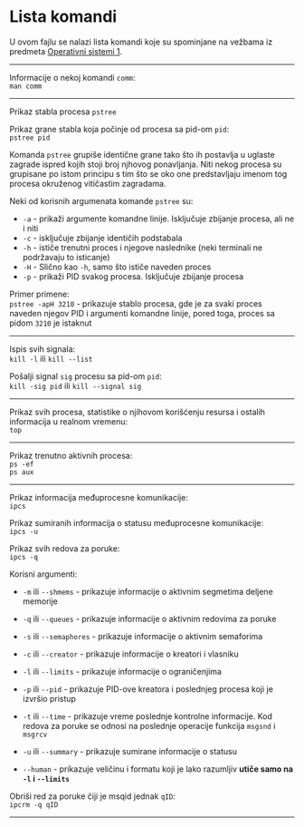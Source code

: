 # Lista komandi
U ovom fajlu se nalazi lista komandi koje su spominjane na vežbama iz predmeta [Operativni sistemi 1](https://github.com/Produktivna-grupa/PMFKG/blob/master/II%20godina/Zimski%20semestar/OS1/Vodi%C4%8D_predmet.md#vodi%C4%8D).
***
Informacije o nekoj komandi `comm`:  
`man comm`
***
Prikaz stabla procesa
`pstree`

Prikaz grane stabla koja počinje od procesa sa pid-om `pid`:  
`pstree pid`

Komanda `pstree` grupiše identične grane tako što ih postavlja u uglaste zagrade ispred kojih stoji broj njhovog ponavljanja. Niti nekog procesa su grupisane po istom principu s tim što se oko one predstavljaju imenom tog procesa okruženog vitičastim zagradama.

Neki od korisnih argumenata komande `pstree` su:  
* `-a` - prikaži argumente komandne linije. Isključuje zbijanje procesa, ali ne i niti
* `-c` - isključuje zbijanje identičih podstabala
* `-h` - ističe trenutni proces i njegove naslednike (neki terminali ne podržavaju to isticanje)
* `-H` - Slično kao `-h`, samo što ističe naveden proces
* `-p` - prikaži PID svakog procesa. Isključuje zbijanje procesa

Primer primene:  
`pstree -apH 3210` - prikazuje stablo procesa, gde je za svaki proces naveden njegov PID i argumenti komandne linije, pored toga, proces sa pidom `3210` je istaknut
***
Ispis svih signala:  
`kill -l` ili `kill --list`

Pošalji signal `sig` procesu sa pid-om `pid`:  
`kill -sig pid` ili `kill --signal sig`
***
Prikaz svih procesa, statistike o njihovom korišćenju resursa i ostalih informacija u realnom vremenu:  
`top`
***
Prikaz trenutno aktivnih procesa:  
`ps -ef`  
`ps aux`
***
Prikaz informacija međuprocesne komunikacije:  
`ipcs`

Prikaz sumiranih informacija o statusu međuprocesne komunikacije:  
`ipcs -u`

Prikaz svih redova za poruke:  
`ipcs -q`

Korisni argumenti:  
* `-m` ili `--shmems` - prikazuje informacije o aktivnim segmetima deljene memorije
* `-q` ili `--queues` - prikazuje informacije o aktivnim redovima za poruke
* `-s` ili `--semaphores` - prikazuje informacije o aktivnim semaforima

* `-c` ili `--creator` - prikazuje informacije o kreatori i vlasniku
* `-l` ili `--limits` - prikazuje informacije o ograničenjima
* `-p` ili `--pid` - prikazuje PID-ove kreatora i poslednjeg procesa koji je izvršio pristup
* `-t` ili `--time` - prikazuje vreme poslednje kontrolne informacije. Kod redova za poruke se odnosi na poslednje operacije funkcija `msgsnd` i `msgrcv`
* `-u` ili `--summary` - prikazuje sumirane informacije o statusu
* `--human` - prikazuje veličinu i formatu koji je lako razumljiv **utiče samo na `-l` i `--limits`**

Obriši red za poruke čiji je msqid jednak `qID`:  
`ipcrm -q qID`
***
